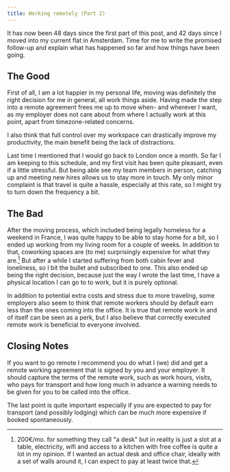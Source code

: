 ```yaml
---
title: Working remotely (Part 2)
---
```


It has now been 48 days since the first part of this post, and 42 days since I
moved into my current flat in Amsterdam. Time for me to write the promised
follow-up and explain what has happened so far and how things have been going.

## The Good

First of all, I am a lot happier in my personal life, moving was definitely the
right decision for me in general, all work things aside. Having made the step
into a remote agreement frees me up to move when- and wherever I want, as my
employer does not care about from where I actually work at this point, apart
from timezone-related concerns.

I also think that full control over my workspace can drastically improve my
productivity, the main benefit being the lack of distractions.

Last time I mentioned that I would go back to London once a month. So far I am
keeping to this schedule, and my first visit has been quite pleasant, even if a
little stressful. But being able see my team members in person, catching up and
meeting new hires allows us to stay more in touch. My only minor complaint is
that travel is quite a hassle, especially at this rate, so I might try to turn
down the frequency a bit.

## The Bad

After the moving process, which included being legally homeless for a weekend in
France, I was quite happy to be able to stay home for a bit, so I ended up
working from my living room for a couple of weeks. In addition to that,
coworking spaces are (to me) surprisingly expensive for what they are.[^desk]
But after a while I started suffering from both cabin fever and loneliness, so I
bit the bullet and subscribed to one. This also ended up being the right
decision, because just the way I wrote the last time, I have a physical location
I can go to to work, but it is purely optional.

[^desk]: 200€/mo. for something they call "a desk" but in reality is just a slot
    at a table, electricity, wifi and access to a kitchen with free coffee is
    quite a lot in my opinion. If I wanted an actual desk and office chair,
    ideally with a set of walls around it, I can expect to pay at least twice
    that.

In addition to potential extra costs and stress due to more traveling, some
employers also seem to think that remote workers should by default earn less
than the ones coming into the office. It is true that remote work in and of
itself can be seen as a perk, but I also believe that correctly executed remote
work is beneficial to everyone involved.

## Closing Notes

If you want to go remote I recommend you do what I (we) did and get a remote
working agreement that is signed by you and your employer. It should capture the
terms of the remote work, such as work hours, visits, who pays for transport and
how long much in advance a warning needs to be given for you to be called into
the office.

The last point is quite important especially if you are expected to pay for
transport (and possibly lodging) which can be much more expensive if booked
spontaneously.
